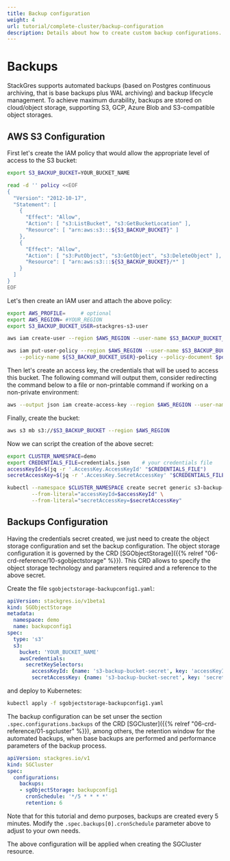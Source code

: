```yaml
---
title: Backup configuration
weight: 4
url: tutorial/complete-cluster/backup-configuration
description: Details about how to create custom backup configurations.
---
```


# Backups

StackGres supports automated backups (based on Postgres continuous archiving, that is base backups plus WAL archiving) and backup lifecycle management. To achieve maximum durability, backups are stored on cloud/object storage, supporting S3, GCP, Azure Blob and S3-compatible object storages.


## AWS S3 Configuration


First let's create the IAM policy that would allow the appropriate level of access to the S3 bucket:

```bash
export S3_BACKUP_BUCKET=YOUR_BUCKET_NAME

read -d '' policy <<EOF
{
  "Version": "2012-10-17",
  "Statement": [
    {
      "Effect": "Allow",
      "Action": [ "s3:ListBucket", "s3:GetBucketLocation" ],
      "Resource": [ "arn:aws:s3:::${S3_BACKUP_BUCKET}" ]
    },
    {
      "Effect": "Allow",
      "Action": [ "s3:PutObject", "s3:GetObject", "s3:DeleteObject" ],
      "Resource": [ "arn:aws:s3:::${S3_BACKUP_BUCKET}/*" ]
    }
  ]
}
EOF
```

Let's then create an IAM user and attach the above policy:

```bash
export AWS_PROFILE=     # optional
export AWS_REGION= #YOUR_REGION
export S3_BACKUP_BUCKET_USER=stackgres-s3-user

aws iam create-user --region $AWS_REGION --user-name $S3_BACKUP_BUCKET_USER

aws iam put-user-policy --region $AWS_REGION --user-name $S3_BACKUP_BUCKET_USER \
	--policy-name ${S3_BACKUP_BUCKET_USER}-policy --policy-document $policy
```

Then let's create an access key, the credentials that will be used to access this bucket. The following command will
output them, consider redirecting the command below to a file or non-printable command if working on a non-private
environment:

```bash
aws --output json iam create-access-key --region $AWS_REGION --user-name $S3_BACKUP_BUCKET_USER > credentials.json
```

Finally, create the bucket:

```bash
aws s3 mb s3://$S3_BACKUP_BUCKET --region $AWS_REGION
```

Now we can script the creation of the above secret:

```bash
export CLUSTER_NAMESPACE=demo
export CREDENTIALS_FILE=credentials.json    # your credentials file
accessKeyId=$(jq -r '.AccessKey.AccessKeyId' "$CREDENTIALS_FILE")
secretAccessKey=$(jq -r '.AccessKey.SecretAccessKey' "$CREDENTIALS_FILE")

kubectl --namespace $CLUSTER_NAMESPACE create secret generic s3-backup-bucket-secret \
        --from-literal="accessKeyId=$accessKeyId" \
        --from-literal="secretAccessKey=$secretAccessKey"
```


## Backups Configuration

Having the credentials secret created, we just need to create the object storage configuration and set the backup configuration.
 The object storage configuration it is governed by the CRD
 [SGObjectStorage]({{% relref "06-crd-reference/10-sgobjectstorage" %}}). This CRD allows to specify the object storage technology
 and parameters required and a reference to the above secret.

Create the file `sgobjectstorage-backupconfig1.yaml`:

```yaml
apiVersion: stackgres.io/v1beta1
kind: SGObjectStorage
metadata:
  namespace: demo
  name: backupconfig1
spec:
  type: 's3'
  s3:
    bucket: 'YOUR_BUCKET_NAME'
    awsCredentials:
      secretKeySelectors:
        accessKeyId: {name: 's3-backup-bucket-secret', key: 'accessKeyId'}
        secretAccessKey: {name: 's3-backup-bucket-secret', key: 'secretAccessKey'}
```

and deploy to Kubernetes:

```bash
kubectl apply -f sgobjectstorage-backupconfig1.yaml
```

The backup configuration can be set unser the section `.spec.configurations.backups` of the CRD
 [SGCluster]({{% relref "06-crd-reference/01-sgcluster" %}}), among others, the retention window for the automated backups,
 when base backups are performed and performance parameters of the backup process.

```yaml
apiVersion: stackgres.io/v1
kind: SGCluster
spec:
  configurations:
    backups:
    - sgObjectStorage: backupconfig1
      cronSchedule: '*/5 * * * *'
      retention: 6
```

Note that for this tutorial and demo purposes, backups are created every 5 minutes. Modify the
`.spec.backups[0].cronSchedule` parameter above to adjust to your own needs.

The above configuration will be applied when creating the SGCluster resource.

